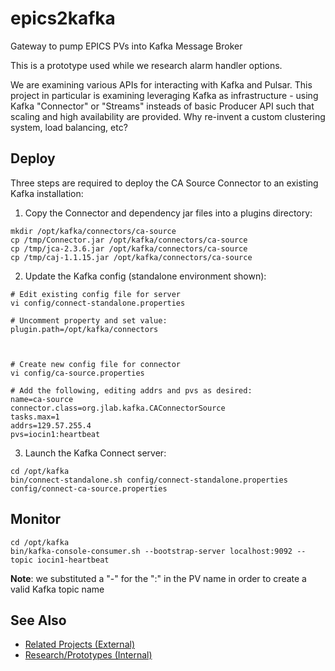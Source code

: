 # epics2kafka
Gateway to pump EPICS PVs into Kafka Message Broker

This is a prototype used while we research alarm handler options.

We are examining various APIs for interacting with Kafka and Pulsar.  This project in particular is examining leveraging Kafka as infrastructure - using Kafka "Connector" or "Streams" insteads of basic Producer API such that scaling and high availability are provided.  Why re-invent a custom clustering system, load balancing, etc?

## Deploy
Three steps are required to deploy the CA Source Connector to an existing Kafka installation:

1. Copy the Connector and dependency jar files into a plugins directory:
```
mkdir /opt/kafka/connectors/ca-source
cp /tmp/Connector.jar /opt/kafka/connectors/ca-source
cp /tmp/jca-2.3.6.jar /opt/kafka/connectors/ca-source
cp /tmp/caj-1.1.15.jar /opt/kafka/connectors/ca-source
```

2. Update the Kafka config (standalone environment shown):
```
# Edit existing config file for server
vi config/connect-standalone.properties

# Uncomment property and set value:
plugin.path=/opt/kafka/connectors



# Create new config file for connector
vi config/ca-source.properties

# Add the following, editing addrs and pvs as desired:
name=ca-source
connector.class=org.jlab.kafka.CAConnectorSource
tasks.max=1
addrs=129.57.255.4
pvs=iocin1:heartbeat
```

3. Launch the Kafka Connect server:
```
cd /opt/kafka
bin/connect-standalone.sh config/connect-standalone.properties config/connect-ca-source.properties
```

## Monitor 
```
cd /opt/kafka
bin/kafka-console-consumer.sh --bootstrap-server localhost:9092 --topic iocin1-heartbeat
```
__Note__: we substituted a "-" for the ":" in the PV name in order to create a valid Kafka topic name
## See Also
   - [Related Projects (External)](https://github.com/JeffersonLab/epics2pulsar/wiki/Related-Projects-(External))
   - [Research/Prototypes (Internal)](https://github.com/JeffersonLab/epics2pulsar/wiki/Research-Prototype-Projects-(Internal))
